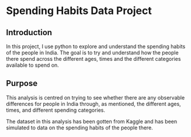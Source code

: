 # Spending Habits Data Project
## Introduction
In this project, I use python to explore and understand the spending habits of the people in India. The goal is to try and understand how the people there spend across the different ages, times and the different categories available to spend on.

## Purpose
This analysis is centred on trying to see whether there are any observable differences for people in India through, as mentioned, the different ages, times, and different spending categories.

The dataset in this analysis has been gotten from Kaggle and has been simulated to data on the spending habits of the people there.




